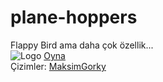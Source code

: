 # plane-hoppers
Flappy Bird ama daha çok özellik... \
![Logo](https://adigeweb.github.io/plane-hoppers/kaynak/logo.png "Logo")
[Oyna](https://adigeweb.github.io/plane-hoppers) \
Çizimler: [MaksimGorky](https://github.com/MaksimGorky)
